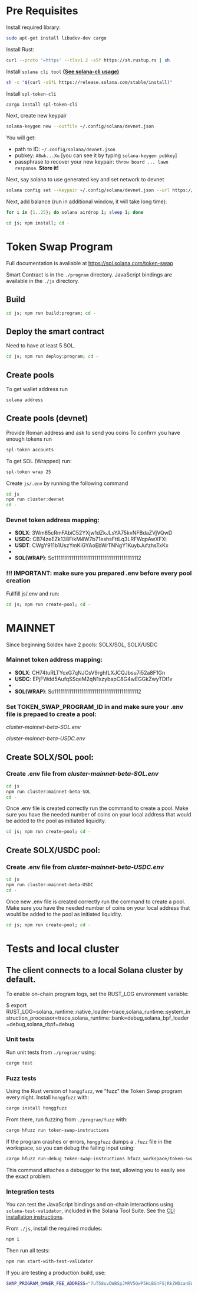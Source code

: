 # Pre Requisites
Install required library:

```sh
sudo apt-get install libudev-dev cargo
```

Install Rust:

```sh
curl --proto '=https' --tlsv1.2 -sSf https://sh.rustup.rs | sh
```

Install `solana cli tool` **[(See solana-cli usage)](https://docs.solana.com/cli/usage)**
```sh
sh -c "$(curl -sSfL https://release.solana.com/stable/install)"
```

Install `spl-token-cli`
```sh
cargo install spl-token-cli
```

Next, create new keypair
```sh
solana-keygen new --outfile ~/.config/solana/devnet.json
```

You will get:
- path to ID: `~/.config/solana/devnet.json`
- pubkey: `A8wk...Xu` [you can see it by typing `solana-keygen pubkey`]
- passphrase to recover your new keypair: `throw board ... lawn response`. **Store it!**

Next, say solana to use generated key and set network to devnet
```sh
solana config set --keypair ~/.config/solana/devnet.json --url https://api.devnet.solana.com
```

Next, add balance (run in additional window, it will take long time):
```sh
for i in {1..25}; do solana airdrop 1; sleep 1; done
```

```sh
cd js; npm install; cd -
```


# Token Swap Program
Full documentation is available at https://spl.solana.com/token-swap

Smart Contract is in the `./program` directory.
JavaScript bindings are available in the `./js` directory.

## Build

```sh
cd js; npm run build:program; cd -
```

## Deploy the smart contract

Need to have at least 5 SOL.

```sh
cd js; npm run deploy:program; cd -
```

## Create pools
To get wallet address run
```sh
solana address
```

## Create pools (devnet)
Provide Roman address and ask to send you coins
To confirm you have enough tokens run
```sh
spl-token accounts
```
To get SOL (Wrapped) run:
```sh
spl-token wrap 25
```

Create `js/.env` by running the following command

```sh
cd js
npm run cluster:devnet
cd -
```

### Devnet token address mapping:
- **SOLX**: 3Wm65cRmFAbiC52YXjw1dZkJLsYA75kvNFBdaZVjVQwD
- **USDC**: CB74zeEZk138FikM4W7b71eshsFttLq3LRFWqpAwXFXi
- **USDT**: CWgY911b1UszYmKiGYAoEbWrTNNgY1KuybJufzhsTxKx
- 
- **SOL(WRAP)**: So11111111111111111111111111111111111111112

### !!! IMPORTANT: make sure you prepared .env before every pool creation

Fullfill js/.env and run:
```sh
cd js; npm run create-pool; cd -
```

# MAINNET

Since beginning Soldex have 2 pools: SOLX/SOL, SOLX/USDC

### Mainnet token address mapping:
- **SOLX**: CH74tuRLTYcxG7qNJCsV9rghfLXJCQJbsu7i52a8F1Gn
- **USDC**: EPjFWdd5AufqSSqeM2qN1xzybapC8G4wEGGkZwyTDt1v
-
- **SOL(WRAP)**: So11111111111111111111111111111111111111112

### Set TOKEN_SWAP_PROGRAM_ID in and make sure your .env file is prepaed to create a pool:

*cluster-mainnet-beta-SOL.env*

*cluster-mainnet-beta-USDC.env*

## Create SOLX/SOL pool:

### Create .env file from *cluster-mainnet-beta-SOL.env*
```sh
cd js
npm run cluster:mainnet-beta-SOL
cd -
```

Once .env file is created correctly run the command to create a pool. Make sure you have the needed number of coins on your local address that would be added to the pool as initiated liquidity.

```sh
cd js; npm run create-pool; cd -
```

## Create SOLX/USDC pool:

### Create .env file from *cluster-mainnet-beta-USDC.env*
```sh
cd js
npm run cluster:mainnet-beta-USDC
cd -
```

Once new .env file is created correctly run the command to create a pool. Make sure you have the needed number of coins on your local address that would be added to the pool as initiated liquidity.

```sh
cd js; npm run create-pool; cd -
```

# Tests and local cluster
## The client connects to a local Solana cluster by default.

To enable on-chain program logs, set the RUST_LOG environment variable:

$ export RUST_LOG=solana_runtime::native_loader=trace,solana_runtime::system_instruction_processor=trace,solana_runtime::bank=debug,solana_bpf_loader=debug,solana_rbpf=debug

### Unit tests

Run unit tests from `./program/` using:

```sh
cargo test
```

### Fuzz tests

Using the Rust version of `honggfuzz`, we "fuzz" the Token Swap program every night.
Install `honggfuzz` with:

```sh
cargo install honggfuzz
```

From there, run fuzzing from `./program/fuzz` with:

```sh
cargo hfuzz run token-swap-instructions
```

If the program crashes or errors, `honggfuzz` dumps a `.fuzz` file in the workspace,
so you can debug the failing input using:

```sh
cargo hfuzz run-debug token-swap-instructions hfuzz_workspace/token-swap-instructions/*fuzz
```

This command attaches a debugger to the test, allowing you to easily see the
exact problem.

### Integration tests

You can test the JavaScript bindings and on-chain interactions using
`solana-test-validator`, included in the Solana Tool Suite.  See the
[CLI installation instructions](https://docs.solana.com/cli/install-solana-cli-tools).

From `./js`, install the required modules:

```sh
npm i
```

Then run all tests:

```sh
npm run start-with-test-validator
```

If you are testing a production build, use:

```sh
SWAP_PROGRAM_OWNER_FEE_ADDRESS="7uT58uvDWBSpJMRV5QwP5HiBGhFSjRkZWDza4EWiEQUM" npm run start-with-test-validator
```
